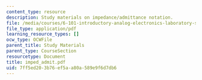 ```yaml
---
content_type: resource
description: Study materials on impedance/admittance notation.
file: /media/courses/6-101-introductory-analog-electronics-laboratory-spring-2007/7ff5ed203b76ef5aa80a589e9f6d7db6_imped_admit.pdf
file_type: application/pdf
learning_resource_types: []
ocw_type: OCWFile
parent_title: Study Materials
parent_type: CourseSection
resourcetype: Document
title: imped_admit.pdf
uid: 7ff5ed20-3b76-ef5a-a80a-589e9f6d7db6
---
```

